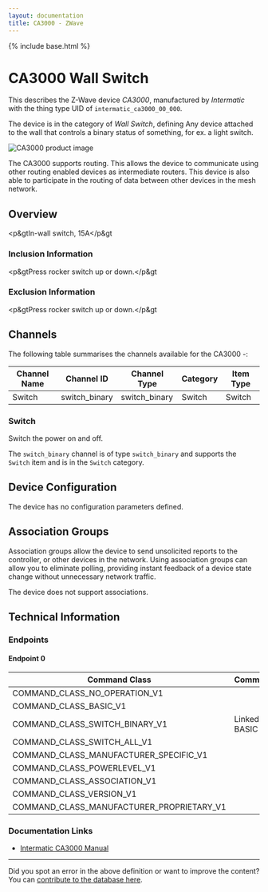 ```yaml
---
layout: documentation
title: CA3000 - ZWave
---
```


{% include base.html %}

# CA3000 Wall Switch
This describes the Z-Wave device *CA3000*, manufactured by *Intermatic* with the thing type UID of ```intermatic_ca3000_00_000```.

The device is in the category of *Wall Switch*, defining Any device attached to the wall that controls a binary status of something, for ex. a light switch.

![CA3000 product image](https://opensmarthouse.org/zwavedatabase/468/image/)


The CA3000 supports routing. This allows the device to communicate using other routing enabled devices as intermediate routers.  This device is also able to participate in the routing of data between other devices in the mesh network.

## Overview

<p&gtIn-wall switch, 15A</p&gt

### Inclusion Information

<p&gtPress rocker switch up or down.</p&gt

### Exclusion Information

<p&gtPress rocker switch up or down.</p&gt

## Channels

The following table summarises the channels available for the CA3000 -:

| Channel Name | Channel ID | Channel Type | Category | Item Type |
|--------------|------------|--------------|----------|-----------|
| Switch | switch_binary | switch_binary | Switch | Switch | 

### Switch
Switch the power on and off.

The ```switch_binary``` channel is of type ```switch_binary``` and supports the ```Switch``` item and is in the ```Switch``` category.



## Device Configuration

The device has no configuration parameters defined.

## Association Groups

Association groups allow the device to send unsolicited reports to the controller, or other devices in the network. Using association groups can allow you to eliminate polling, providing instant feedback of a device state change without unnecessary network traffic.

The device does not support associations.
## Technical Information

### Endpoints

#### Endpoint 0

| Command Class | Comment |
|---------------|---------|
| COMMAND_CLASS_NO_OPERATION_V1| |
| COMMAND_CLASS_BASIC_V1| |
| COMMAND_CLASS_SWITCH_BINARY_V1| Linked to BASIC|
| COMMAND_CLASS_SWITCH_ALL_V1| |
| COMMAND_CLASS_MANUFACTURER_SPECIFIC_V1| |
| COMMAND_CLASS_POWERLEVEL_V1| |
| COMMAND_CLASS_ASSOCIATION_V1| |
| COMMAND_CLASS_VERSION_V1| |
| COMMAND_CLASS_MANUFACTURER_PROPRIETARY_V1| |

### Documentation Links

* [Intermatic CA3000 Manual](https://opensmarthouse.org/zwavedatabase/468/Intermatic-CA3000-Manual.pdf)

---

Did you spot an error in the above definition or want to improve the content?
You can [contribute to the database here](https://opensmarthouse.org/zwavedatabase/468).

